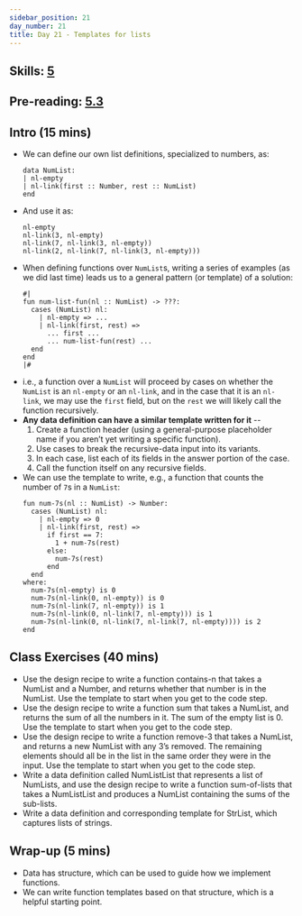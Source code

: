 ```yaml
---
sidebar_position: 21
day_number: 21
title: Day 21 - Templates for lists
---
```


## Skills: [5](/skills/#(5))

## Pre-reading: [5.3]({{DCIC_DOMAIN}}/recursive-data.html)

## Intro (15 mins)
- We can define our own list definitions, specialized to numbers, as:
  ```pyret
  data NumList:
  | nl-empty
  | nl-link(first :: Number, rest :: NumList)
  end
  ```
- And use it as:
  ```pyret
  nl-empty
  nl-link(3, nl-empty)
  nl-link(7, nl-link(3, nl-empty))
  nl-link(2, nl-link(7, nl-link(3, nl-empty)))
  ```
- When defining functions over `NumList`s, writing a series of examples (as we
  did last time) leads us to a general pattern (or template) of a solution:
  ```pyret
  #|
  fun num-list-fun(nl :: NumList) -> ???:
    cases (NumList) nl:
      | nl-empty => ...
      | nl-link(first, rest) =>
        ... first ...
        ... num-list-fun(rest) ...
    end
  end
  |#
  ```
- i.e., a function over a `NumList` will proceed by cases on whether the
  `NumList` is an `nl-empty` or an `nl-link`, and in the case that it is an
  `nl-link`, we may use the `first` field, but on the `rest` we will likely call
  the function recursively.
- **Any data definition can have a similar template written for it** -- 
  1. Create a function header (using a general-purpose placeholder name if you aren’t yet writing a specific function).
  2. Use cases to break the recursive-data input into its variants.
  3. In each case, list each of its fields in the answer portion of the case.
  4. Call the function itself on any recursive fields.
- We can use the template to write, e.g., a function that counts the number of `7`s in a `NumList`:
  ```pyret
  fun num-7s(nl :: NumList) -> Number:
    cases (NumList) nl:
      | nl-empty => 0
      | nl-link(first, rest) =>
        if first == 7:
          1 + num-7s(rest)
        else:
          num-7s(rest)
        end
    end
  where:
    num-7s(nl-empty) is 0
    num-7s(nl-link(0, nl-empty)) is 0
    num-7s(nl-link(7, nl-empty)) is 1
    num-7s(nl-link(0, nl-link(7, nl-empty))) is 1
    num-7s(nl-link(0, nl-link(7, nl-link(7, nl-empty)))) is 2
  end
  ```

## Class Exercises (40 mins)
- Use the design recipe to write a function contains-n that takes a NumList and
  a Number, and returns whether that number is in the NumList. Use the template to start when you get to the code step.
- Use the design recipe to write a function sum that takes a NumList, and
  returns the sum of all the numbers in it. The sum of the empty list is 0. Use the template to start when you get to the code step.
- Use the design recipe to write a function remove-3 that takes a NumList, and
  returns a new NumList with any 3’s removed. The remaining elements should all
  be in the list in the same order they were in the input. Use the template to start when you get to the code step.
- Write a data definition called NumListList that represents a list of NumLists,
  and use the design recipe to write a function sum-of-lists that takes a 
  NumListList and produces a NumList containing the sums of the sub-lists. 
- Write a data definition and corresponding template for StrList, which captures
  lists of strings.

## Wrap-up (5 mins)
- Data has structure, which can be used to guide how we implement functions.
- We can write function templates based on that structure, which is a helpful
  starting point.

